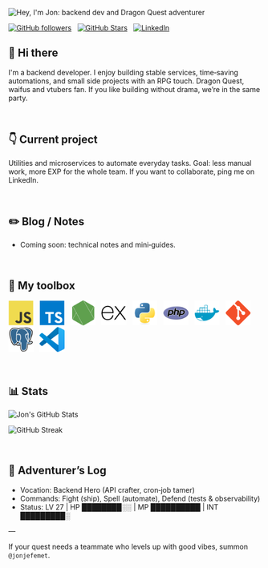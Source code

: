 ![Hey, I'm Jon: backend dev and Dragon Quest adventurer](https://walfiegif.files.wordpress.com/2020/11/out-transparent-24.gif)

[![GitHub followers](https://img.shields.io/github/followers/jonjefemet?logo=GitHub&style=for-the-badge)](https://github.com/jonjefemet) &nbsp; [![GitHub Stars](https://img.shields.io/github/stars/jonjefemet?logo=github&style=for-the-badge)](https://github.com/jonjefemet?tab=repositories) &nbsp; [![LinkedIn](https://img.shields.io/badge/LinkedIn-Connect-0A66C2?logo=linkedin&style=for-the-badge)](https://mx.linkedin.com/in/jonshua-raul-martinez-chi-202010140)

## 👋 Hi there

I'm a backend developer. I enjoy building stable services, time‑saving automations, and small side projects with an RPG touch. Dragon Quest, waifus and vtubers fan. If you like building without drama, we’re in the same party.

&nbsp;

## 👇 Current project

Utilities and microservices to automate everyday tasks. Goal: less manual work, more EXP for the whole team. If you want to collaborate, ping me on LinkedIn.

&nbsp;

## ✏️ Blog / Notes

<!-- BLOG-POST-LIST:START -->
- Coming soon: technical notes and mini‑guides.
<!-- BLOG-POST-LIST:END -->

&nbsp;

## 🧰 My toolbox

<img src="https://raw.githubusercontent.com/devicons/devicon/master/icons/javascript/javascript-original.svg" alt="JavaScript" width="50" height="50"/> &nbsp;
<img src="https://raw.githubusercontent.com/devicons/devicon/master/icons/typescript/typescript-original.svg" alt="TypeScript" width="50" height="50"/> &nbsp;
<img src="https://raw.githubusercontent.com/devicons/devicon/master/icons/nodejs/nodejs-plain.svg" alt="NodeJS" width="50" height="50"/> &nbsp;
<img src="https://raw.githubusercontent.com/devicons/devicon/master/icons/express/express-original.svg" alt="ExpressJS" width="50" height="50"/> &nbsp;
<img src="https://raw.githubusercontent.com/devicons/devicon/master/icons/python/python-original.svg" alt="Python" width="50" height="50"/> &nbsp;
<img src="https://raw.githubusercontent.com/devicons/devicon/master/icons/php/php-original.svg" alt="PHP" width="50" height="50"/> &nbsp;
<img src="https://raw.githubusercontent.com/devicons/devicon/master/icons/docker/docker-plain.svg" alt="Docker" width="50" height="50"/> &nbsp;
<img src="https://raw.githubusercontent.com/devicons/devicon/master/icons/git/git-original.svg" alt="Git" width="50" height="50"/> &nbsp;
<img src="https://raw.githubusercontent.com/devicons/devicon/master/icons/postgresql/postgresql-original.svg" alt="PostgreSQL" width="50" height="50"/> &nbsp;
<img src="https://raw.githubusercontent.com/devicons/devicon/master/icons/vscode/vscode-original.svg" alt="VSCode" width="50" height="50"/>

&nbsp;

## 📊 Stats

![Jon's GitHub Stats](https://github-readme-stats.vercel.app/api?username=jonjefemet&hide=contribs,prs&show_icons=true&bg_color=0d1116&title_color=ce09ec&text_color=a4aacb&icon_color=007ec6)

![GitHub Streak](https://github-readme-streak-stats.herokuapp.com/?user=jonjefemet&theme=dark&count_private=true&bg_color=0d1116&title_color=ce09ec&text_color=a4aacb&icon_color=007ec6)

&nbsp;

## 🧙 Adventurer’s Log
- Vocation: Backend Hero (API crafter, cron‑job tamer)
- Commands: Fight (ship), Spell (automate), Defend (tests & observability)
- Status: LV 27 | HP ████████░░ | MP ██████████ | INT █████████░

—

If your quest needs a teammate who levels up with good vibes, summon `@jonjefemet`.
